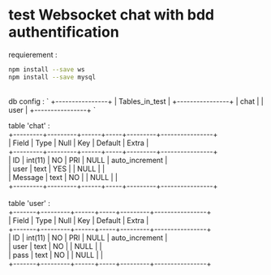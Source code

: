 # test Websocket chat with bdd authentification

requierement :<br>
```bash
npm install --save ws
npm install --save mysql
```
<br>
db config : 
`
+----------------+
| Tables_in_test |
+----------------+
| chat           |
| user           |
+----------------+
`

table 'chat' :<br>
+---------+---------+------+-----+---------+----------------+<br>
| Field   | Type    | Null | Key | Default | Extra          |<br>
+---------+---------+------+-----+---------+----------------+<br>
| ID      | int(11) | NO   | PRI | NULL    | auto_increment |<br>
| user    | text    | YES  |     | NULL    |                |<br>
| Message | text    | NO   |     | NULL    |                |<br>
+---------+---------+------+-----+---------+----------------+<br>
<br>
table 'user' : <br>
+-------+---------+------+-----+---------+----------------+<br>
| Field | Type    | Null | Key | Default | Extra          |<br>
+-------+---------+------+-----+---------+----------------+<br>
| ID    | int(11) | NO   | PRI | NULL    | auto_increment |<br>
| user  | text    | NO   |     | NULL    |                |<br>
| pass  | text    | NO   |     | NULL    |                |<br>
+-------+---------+------+-----+---------+----------------+<br>
